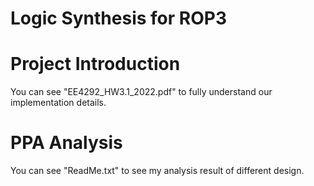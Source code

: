 # Logic Synthesis for ROP3

# Project Introduction
You can see "EE4292_HW3.1_2022.pdf" to fully understand our implementation details. 

# PPA Analysis
You can see "ReadMe.txt" to see my analysis result of different design.

